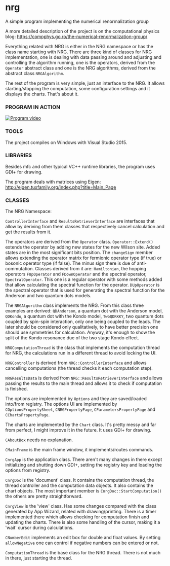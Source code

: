 # nrg
A simple program implementing the numerical renormalization group

A more detailed description of the project is on the computational physics blog: https://compphys.go.ro/the-numerical-renormalization-group/

Everything related with NRG is either in the NRG namespace or has the class name starting with NRG. There are three kind of classes for NRG implementation, one is dealing with data passing around and adjusting and controlling the algorithm running, one is the operators, derived from the `Operator` abstract class and one is the NRG algorithms, derived from the abstract class `NRGAlgorithm`.

The rest of the program is very simple, just an interface to the NRG. It allows starting/stopping the computation, some configuration settings and it displays the charts. That's about it.

### PROGRAM IN ACTION

[![Program video](https://img.youtube.com/vi/rZFpruv99ww/0.jpg)](https://youtu.be/rZFpruv99ww)
### TOOLS

The project compiles on Windows with Visual Studio 2015.

### LIBRARIES

Besides mfc and other typical VC++ runtime libraries, the program uses GDI+ for drawing.

The program deals with matrices using Eigen: http://eigen.tuxfamily.org/index.php?title=Main_Page

### CLASSES

The NRG Namespace:

`ControllerInterface` and `ResultsRetrieverInterface` are interfaces that allow by deriving from them classes that respectively cancel calculation and get the results from it.

The operators are derived from the `Operator` class. `Operator::Extend()` extends the operator by adding new states for the new Wilson site. Added states are in the most significant bits position. The `changeSign` member allows extending the operator matrix for fermionic operator type (if true) or bosonic operator type (if false). The minus sign there is due of anti-commutation. Classes derived from it are: `Hamiltonian`, the hopping operators `FUpOperator` and `FDownOperator` and the spectral operator, `SpectralOperator`. This one is a regular operator with some methods added that allow calculating the spectral function for the operator. `DUpOperator` is the spectral operator that is used for generating the spectral function for the Anderson and two quantum dots models.

The `NRGAlgorithm` class implements the NRG. From this class three examples are derived: `QDAnderson`, a quantum dot with the Anderson model, `QDKondo`, a quantum dot with the Kondo model, `TwoQDRKKY`, two quantum dots coupled by spin-spin interaction, only one being coupled to the leads. The later should be considered only qualitatively, to have better precision one should use symmetries for calculation. Anyway, it's enough to show the split of the Kondo resonance due of the two stage Kondo effect.

`NRGComputationThread` is the class that implements the computation thread for NRG, the calculations run in a different thread to avoid locking the UI.

`NRGController` is derived from `NRG::ControllerInterface` and allows cancelling computations (the thread checks it each computation step).

`NRGResultsData` is derived from `NRG::ResultsRetrieverInterface` and allows passing the results to the main thread and allows it to check if computation is finished.

The options are implemented by `Options` and they are saved/loaded into/from registry. The options UI are implemented by `COptionsPropertySheet`, `CNRGPropertyPage`, `CParametersPropertyPage` and `CChartsPropertyPage`.

The charts are implemented by the `Chart` class. It's pretty messy and far from perfect, I might improve it in the future. It uses GDI+ for drawing.

`CAboutBox` needs no explanation.

`CMainFrame` is the main frame window, it implements/routes commands.

`CnrgApp` is the application class. There aren't many changes in there except initializing and shutting down GDI+, setting the registry key and loading the options from registry.

`CnrgDoc` is the 'document' class. It contains the computation thread, the thread controller and the computation data objects. It also contains the chart objects. The most important member is `CnrgDoc::StartComputation()` the others are pretty straightforward.

`CnrgView` is the 'view' class. Has some changes compared with the class generated by App Wizard, related with drawing/printing. There is a timer implemented there which allows checking for computation finish and updating the charts. There is also some handling of the cursor, making it a 'wait' cursor during calculations.

`CNumberEdit` implements an edit box for double and float values. By setting `allowNegative` one can control if negative numbers can be entered or not.

`ComputationThread` is the base class for the NRG thread. There is not much in there, just starting the thread.

